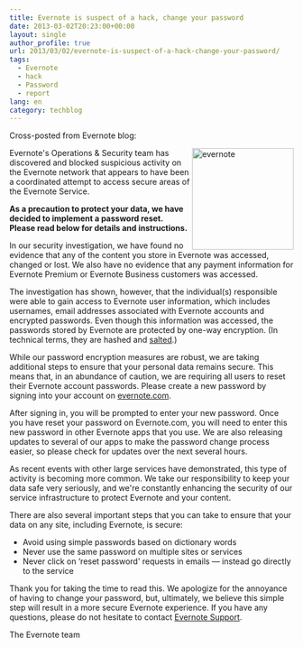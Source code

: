 ```yaml
---
title: Evernote is suspect of a hack, change your password
date: 2013-03-02T20:23:00+00:00
layout: single
author_profile: true
url: 2013/03/02/evernote-is-suspect-of-a-hack-change-your-password/
tags:
  - Evernote
  - hack
  - Password
  - report
lang: en
category: techblog
---
```

Cross-posted from Evernote blog:

<a href="http://lh3.ggpht.com/-ewIxoQhArCg/UTJZV4kRbdI/AAAAAAAAH68/yhn70b2wdyw/s1600-h/evernote%25255B2%25255D.jpg" target="_blank"><img title="evernote" border="0" alt="evernote" align="right" src="http://lh4.ggpht.com/-_8i90WEpYrY/UTJZhX3knQI/AAAAAAAAH7E/s4XJA8Y3sqA/evernote_thumb.jpg?imgmax=800" width="180" height="180" /></a>Evernote's Operations & Security team has discovered and blocked suspicious activity on the Evernote network that appears to have been a coordinated attempt to access secure areas of the Evernote Service. 

**As a precaution to protect your data, we have decided to implement a password reset. Please read below for details and instructions.** 

In our security investigation, we have found no evidence that any of the content you store in Evernote was accessed, changed or lost. We also have no evidence that any payment information for Evernote Premium or Evernote Business customers was accessed. 

The investigation has shown, however, that the individual(s) responsible were able to gain access to Evernote user information, which includes usernames, email addresses associated with Evernote accounts and encrypted passwords. Even though this information was accessed, the passwords stored by Evernote are protected by one-way encryption. (In technical terms, they are hashed and <a href="http://en.wikipedia.org/wiki/Salt_(cryptography)" target="_blank">salted</a>.) 

While our password encryption measures are robust, we are taking additional steps to ensure that your personal data remains secure. This means that, in an abundance of caution, we are requiring all users to reset their Evernote account passwords. Please create a new password by signing into your account on <a href="https://www.evernote.com/Login.action" target="_blank">evernote.com</a>. 

After signing in, you will be prompted to enter your new password. Once you have reset your password on Evernote.com, you will need to enter this new password in other Evernote apps that you use. We are also releasing updates to several of our apps to make the password change process easier, so please check for updates over the next several hours. 

As recent events with other large services have demonstrated, this type of activity is becoming more common. We take our responsibility to keep your data safe very seriously, and we're constantly enhancing the security of our service infrastructure to protect Evernote and your content. 

There are also several important steps that you can take to ensure that your data on any site, including Evernote, is secure: 

  * Avoid using simple passwords based on dictionary words 
  * Never use the same password on multiple sites or services 
  * Never click on &#8216;reset password' requests in emails — instead go directly to the service

Thank you for taking the time to read this. We apologize for the annoyance of having to change your password, but, ultimately, we believe this simple step will result in a more secure Evernote experience. If you have any questions, please do not hesitate to contact <a href="http://evernote.com/contact/support/" target="_blank">Evernote Support</a>. 

The Evernote team